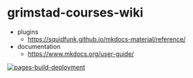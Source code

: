 # grimstad-courses-wiki

- plugins
  - https://squidfunk.github.io/mkdocs-material/reference/
- documentation
  - https://www.mkdocs.org/user-guide/


[![pages-build-deployment](https://github.com/uiano/grimstad-courses-wiki/actions/workflows/pages/pages-build-deployment/badge.svg)](https://github.com/uiano/grimstad-courses-wiki/actions/workflows/pages/pages-build-deployment)
